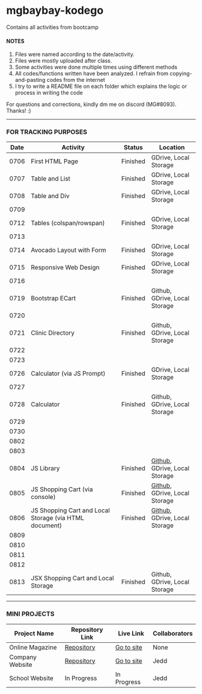 # mgbaybay-kodego
Contains all activities from bootcamp

#### NOTES
1. Files were named according to the date/activity.
2. Files were mostly uploaded after class.
3. Some activities were done multiple times using different methods
4. All codes/functions written have been analyzed. I refrain from copying-and-pasting codes from the internet
5. I try to write a README file on each folder which explains the logic or process in writing the code

For questions and corrections, kindly dm me on discord (MG#8093). Thanks! :)

********************************************************

### FOR TRACKING PURPOSES

| Date |    Activity    | Status | Location |  
|------|----------------|--------|-----------|
| 0706 | First HTML Page | Finished | GDrive, Local Storage | 
| 0707 | Table and List | Finished | GDrive, Local Storage | 
| 0708 | Table and Div  | Finished | GDrive, Local Storage | 
| 0709 |  | |  | 
| 0712 | Tables (colspan/rowspan) | Finished | GDrive, Local Storage | 
| 0713 |  | |  | 
| 0714 | Avocado Layout with Form | Finished | GDrive, Local Storage | 
| 0715 | Responsive Web Design | Finished | GDrive, Local Storage |
| 0716 |  | |  | 
| 0719 | Bootstrap ECart | Finished | Github, GDrive, Local Storage |
| 0720 |  | |  | 
| 0721 | Clinic Directory | Finished | Github, GDrive, Local Storage |
| 0722 |  | |  | 
| 0723 |  | |  | 
| 0726 | Calculator (via JS Prompt) | Finished | GDrive, Local Storage |
| 0727 |  | |  | 
| 0728 | Calculator | Finished | Github, GDrive, Local Storage |
| 0729 |  | |  | 
| 0730 |  | |  | 
| 0802 |  | |  | 
| 0803 |  | |  | 
| 0804 | JS Library | Finished | [Github](https://github.com/mgbaybay/mgbaybay-kodego/tree/main/0804), GDrive, Local Storage |
| 0805 | JS Shopping Cart (via console) | Finished | [Github](https://github.com/mgbaybay/mgbaybay-kodego/tree/main/0805), GDrive, Local Storage |
| 0806 | JS Shopping Cart and Local Storage (via HTML document) | Finished | [Github](https://github.com/mgbaybay/mgbaybay-kodego/tree/main/0806), GDrive, Local Storage |
| 0809 |  | |  | 
| 0810 |  | |  | 
| 0811 |  | |  | 
| 0812 |  | |  | 
| 0813 | JSX Shopping Cart and Local Storage | Finished | Github, GDrive, Local Storage | 


********************************************************
### MINI PROJECTS

| Project Name |    Repository Link    | Live Link | Collaborators 
|--------------|----------------|--------|--------|
| Online Magazine | [Repository](https://github.com/mgbaybay/online_magazine) | [Go to site](https://mgbaybay.github.io/online-magazine/) | None
| Company Website | [Repository](https://github.com/mgbaybay/J-M-Technologies) | [Go to site](https://mgbaybay.github.io/J-M-Technologies/) | Jedd
| School Website | In Progress  | In Progress | Jedd
